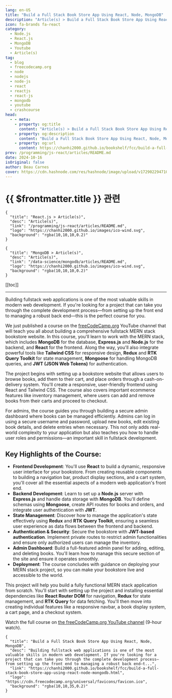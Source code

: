 ```yaml
---
lang: en-US
title: "Build a Full Stack Book Store App Using React, Node, MongoDB"
description: "Article(s) > Build a Full Stack Book Store App Using React, Node, MongoDB"
icon: fa-brands fa-react
category:
  - Node.js
  - React.js
  - MongoDB
  - Youtube
  - Article(s)
tag:
  - blog
  - freecodecamp.org
  - node
  - nodejs
  - node-js
  - react
  - reactjs
  - react-js
  - mongodb
  - youtube
  - crashcourse
head:
  - - meta:
    - property: og:title
      content: "Article(s) > Build a Full Stack Book Store App Using React, Node, MongoDB"
    - property: og:description
      content: "Build a Full Stack Book Store App Using React, Node, MongoDB"
    - property: og:url
      content: https://chanhi2000.github.io/bookshelf/fcc/build-a-full-stack-book-store-app-using-react-node-mongodb.html
prev: /programming/js-react/articles/README.md
date: 2024-10-16
isOriginal: false
author: Beau Carnes
cover: https://cdn.hashnode.com/res/hashnode/image/upload/v1729022947109/b692b74c-2ffb-476f-b91f-9da94948163f.png
---
```


# {{ $frontmatter.title }} 관련

```component VPCard
{
  "title": "React.js > Article(s)",
  "desc": "Article(s)",
  "link": "/programming/js-react/articles/README.md",
  "logo": "https://chanhi2000.github.io/images/ico-wind.svg",
  "background": "rgba(10,10,10,0.2)"
}
```

```component VPCard
{
  "title": "MongoDB > Article(s)",
  "desc": "Article(s)",
  "link": "/data-science/mongodb/articles/README.md",
  "logo": "https://chanhi2000.github.io/images/ico-wind.svg",
  "background": "rgba(10,10,10,0.2)"
}
```

[[toc]]

---

<SiteInfo
  name="Build a Full Stack Book Store App Using React, Node, MongoDB"
  desc="Building fullstack web applications is one of the most valuable skills in modern web development. If you're looking for a project that can take you through the complete development process—from setting up the front end to managing a robust back end—t..."
  url="https://freecodecamp.org/news/build-a-full-stack-book-store-app-using-react-node-mongodb"
  logo="https://cdn.freecodecamp.org/universal/favicons/favicon.ico"
  preview="https://cdn.hashnode.com/res/hashnode/image/upload/v1729022947109/b692b74c-2ffb-476f-b91f-9da94948163f.png"/>

Building fullstack web applications is one of the most valuable skills in modern web development. If you're looking for a project that can take you through the complete development process—from setting up the front end to managing a robust back end—this is the perfect course for you.

We just published a course on the [<VPIcon icon="fa-brands fa-free-code-camp"/>freeCodeCamp.org](http://freeCodeCamp.org) YouTube channel that will teach you all about building a comprehensive fullstack MERN stack bookstore website. In this course, you'll learn to work with the MERN stack, which includes <VPIcon icon="iconfont icon-mongodb"/>**MongoDB** for the database, **Express.js** and <VPIcon icon="fa-brands fa-node"/>**Node.js** for the backend, and <VPIcon icon="fa-brands fa-react"/>**React** for the frontend. Along the way, you'll also integrate powerful tools like <VPIcon icon="iconfont icon-tailwindcss"/>**Tailwind CSS** for responsive design, **Redux** and **RTK Query Toolkit** for state management, **Mongoose** for handling MongoDB queries, and **JWT (JSON Web Tokens)** for authentication.

The project begins with setting up a bookstore website that allows users to browse books, add them to their cart, and place orders through a cash-on-delivery system. You'll create a responsive, user-friendly frontend using React and Tailwind CSS. The course also covers important ecommerce features like inventory management, where users can add and remove books from their carts and proceed to checkout.

For admins, the course guides you through building a secure admin dashboard where books can be managed efficiently. Admins can log in using a secure username and password, upload new books, edit existing book details, and delete entries when necessary. This not only adds real-world complexity to your application but also teaches you how to handle user roles and permissions—an important skill in fullstack development.

## Key Highlights of the Course:

- **Frontend Development**: You'll use **React** to build a dynamic, responsive user interface for your bookstore. From creating reusable components to building a navigation bar, product display sections, and a cart system, you'll cover all the essential aspects of a modern web application's front end.
- **Backend Development**: Learn to set up a **Node.js** server with **Express.js** and handle data storage with **MongoDB**. You'll define schemas using **Mongoose**, create API routes for books and orders, and integrate user authentication with **JWT**.
- **State Management**: Discover how to manage the application's state effectively using **Redux** and **RTK Query Toolkit**, ensuring a seamless user experience as data flows between the frontend and backend.
- **Authentication & Security**: Secure the bookstore with **JWT-based authentication**. Implement private routes to restrict admin functionalities and ensure only authorized users can manage the inventory.
- **Admin Dashboard**: Build a full-featured admin panel for adding, editing, and deleting books. You'll learn how to manage this secure section of the site and ensure it operates smoothly.
- **Deployment**: The course concludes with guidance on deploying your MERN stack project, so you can make your bookstore live and accessible to the world.

This project will help you build a fully functional MERN stack application from scratch. You'll start with setting up the project and installing essential dependencies like **React Router DOM** for navigation, **Redux** for state management, and **RTK Query** for data fetching. You'll then move into creating individual features like a responsive navbar, a book display system, a cart page, and a checkout system.

Watch the full course on [<VPIcon icon="fa-brands fa-youtube"/>the freeCodeCamp.org YouTube channel](https://youtu.be/pgw2KPfgK1E) (9-hour watch).

<VidStack src="youtube/pgw2KPfgK1E" />

<!-- TODO: add ARTICLE CARD -->
```component VPCard
{
  "title": "Build a Full Stack Book Store App Using React, Node, MongoDB",
  "desc": "Building fullstack web applications is one of the most valuable skills in modern web development. If you're looking for a project that can take you through the complete development process—from setting up the front end to managing a robust back end—t...",
  "link": "https://chanhi2000.github.io/bookshelf/fcc/build-a-full-stack-book-store-app-using-react-node-mongodb.html",
  "logo": "https://cdn.freecodecamp.org/universal/favicons/favicon.ico",
  "background": "rgba(10,10,35,0.2)"
}
```
